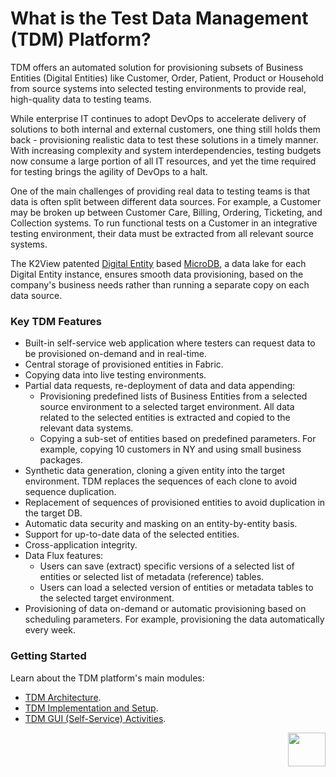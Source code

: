# What is the Test Data Management (TDM) Platform? 

TDM offers an automated solution for provisioning subsets of Business Entities (Digital Entities) like Customer, Order, Patient, Product or Household from source systems into selected testing environments to provide real, high-quality data to testing teams.

While enterprise IT continues to adopt DevOps to accelerate delivery of solutions to both internal and external customers, one thing still holds them back - provisioning realistic data to test these solutions in a timely manner. With increasing complexity and system interdependencies, testing budgets now consume a large portion of all IT resources, and yet the time required for testing brings the agility of DevOps to a halt.

One of the main challenges of providing real data to testing teams is that data is often split between different data sources. For example, a Customer may be broken up between Customer Care, Billing, Ordering, Ticketing, and Collection systems. To run functional tests on a Customer in an integrative testing environment, their data must be extracted from all relevant source systems.

The K2View patented [Digital Entity](/articles/01_fabric_overview/02_fabric_glossary.md#digital-entity) based [MicroDB](/articles/01_fabric_overview/02_fabric_glossary.md#mdb--microdb), a data lake for each Digital Entity instance, ensures smooth data provisioning, based on the company's business needs rather than running a separate copy on each data source.

### Key TDM Features

- Built-in self-service web application where testers can request data to be provisioned on-demand and in real-time. 
- Central storage of provisioned entities in Fabric.
- Copying data into live testing environments. 
- Partial data requests, re-deployment of data and data appending: 
  - Provisioning predefined lists of Business Entities from a selected source environment to a selected target environment. All data related to the selected entities is extracted and copied to the relevant data systems.
  - Copying a sub-set of entities based on predefined parameters. For example, copying 10 customers in NY and using small business packages.
- Synthetic data generation, cloning a given entity into the target environment. TDM replaces the sequences of each clone to avoid sequence duplication.
- Replacement of sequences of provisioned entities to avoid duplication in the target DB. 
- Automatic data security and masking on an entity-by-entity basis.
- Support for up-to-date data of the selected entities.
- Cross-application integrity.
- Data Flux features:
  - Users can save (extract) specific versions of a selected list of entities or selected list of metadata (reference) tables.
  - Users can load a selected version of entities or metadata tables to the selected target environment.
-  Provisioning of data on-demand or automatic provisioning based on scheduling parameters. For example, provisioning the data automatically every week.



### Getting Started

Learn about the TDM platform's main modules:

- [TDM Architecture](/articles/TDM/tdm_architecture/01_tdm_architecture.md).
- [TDM Implementation and Setup](/articles/TDM/tdm_implementation/02_tdm_implementation_flow.md).
- [TDM GUI (Self-Service) Activities](/articles/TDM/tdm_gui/01_tdm_gui_overview.md).



[<img align="right" width="60" height="54" src="/articles/images/Next.png">](02_tdm_glossary.md)
